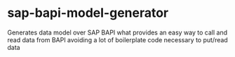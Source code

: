 # sap-bapi-model-generator
Generates data model over SAP BAPI what provides an easy way to call and read data from BAPI avoiding a lot of boilerplate code necessary to put/read data
